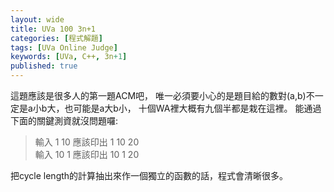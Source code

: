 ```yaml
---
layout: wide
title: UVa 100 3n+1
categories: [程式解題]
tags: [UVa Online Judge]
keywords: [UVa, C++, 3n+1]
published: true
---
```


這題應該是很多人的第一題ACM吧，
唯一必須要小心的是題目給的數對(a,b)不一定是a小b大，也可能是a大b小，
十個WA裡大概有九個半都是栽在這裡。
能通過下面的關鍵測資就沒問題囉:

> 輸入 1 10 應該印出 1 10 20 <br />
> 輸入 10 1 應該印出 10 1 20

把cycle length的計算抽出來作一個獨立的函數的話，程式會清晰很多。

<a class="embed" href="https://api.bitbucket.org/1.0/repositories/chchwy/chchwyacm/src/tip/100.cpp">
</a>
